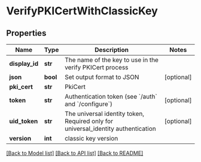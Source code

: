 # VerifyPKICertWithClassicKey

## Properties
Name | Type | Description | Notes
------------ | ------------- | ------------- | -------------
**display_id** | **str** | The name of the key to use in the verify PKICert process | 
**json** | **bool** | Set output format to JSON | [optional] 
**pki_cert** | **str** | PkiCert | 
**token** | **str** | Authentication token (see &#x60;/auth&#x60; and &#x60;/configure&#x60;) | [optional] 
**uid_token** | **str** | The universal identity token, Required only for universal_identity authentication | [optional] 
**version** | **int** | classic key version | 

[[Back to Model list]](../README.md#documentation-for-models) [[Back to API list]](../README.md#documentation-for-api-endpoints) [[Back to README]](../README.md)


